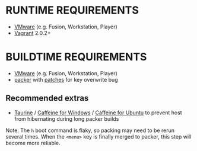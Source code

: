 # RUNTIME REQUIREMENTS

* [VMware](https://www.vmware.com/) (e.g. Fusion, Workstation, Player)
* [Vagrant](https://www.vagrantup.com/) 2.0.2+

# BUILDTIME REQUIREMENTS

* [VMware](https://www.vmware.com/) (e.g. Fusion, Workstation, Player)
* [packer](https://www.packer.io/) with [patches](https://github.com/mcandre/packer/tree/fix-6001) for key overwrite bug

## Recommended extras

* [Taurine](https://itunes.apple.com/us/app/taurine/id960276676?mt=12) / [Caffeine for Windows](http://www.zhornsoftware.co.uk/caffeine/) / [Caffeine for Ubuntu](https://launchpad.net/caffeine) to prevent host from hibernating during long packer builds

Note: The `h` boot command is flaky, so packing may need to be rerun several times. When the `<menu>` key is finally merged to packer, this step will become more reliable.
